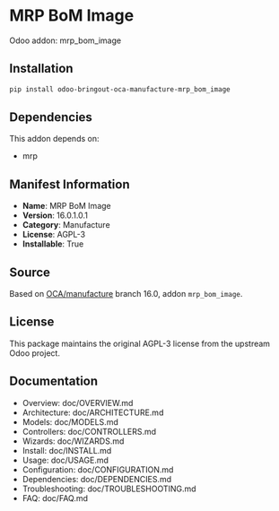 # MRP BoM Image

Odoo addon: mrp_bom_image

## Installation

```bash
pip install odoo-bringout-oca-manufacture-mrp_bom_image
```

## Dependencies

This addon depends on:
- mrp

## Manifest Information

- **Name**: MRP BoM Image
- **Version**: 16.0.1.0.1
- **Category**: Manufacture
- **License**: AGPL-3
- **Installable**: True

## Source

Based on [OCA/manufacture](https://github.com/OCA/manufacture) branch 16.0, addon `mrp_bom_image`.

## License

This package maintains the original AGPL-3 license from the upstream Odoo project.

## Documentation

- Overview: doc/OVERVIEW.md
- Architecture: doc/ARCHITECTURE.md
- Models: doc/MODELS.md
- Controllers: doc/CONTROLLERS.md
- Wizards: doc/WIZARDS.md
- Install: doc/INSTALL.md
- Usage: doc/USAGE.md
- Configuration: doc/CONFIGURATION.md
- Dependencies: doc/DEPENDENCIES.md
- Troubleshooting: doc/TROUBLESHOOTING.md
- FAQ: doc/FAQ.md
